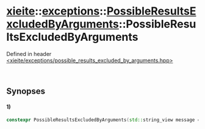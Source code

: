 # [xieite](../../../../../../xieite.md)\:\:[exceptions](../../../../../../exceptions.md)\:\:[PossibleResultsExcludedByArguments](../../../../possible_results_excluded_by_arguments.md)\:\:PossibleResultsExcludedByArguments
Defined in header [<xieite/exceptions/possible_results_excluded_by_arguments.hpp>](../../../../../../../include/xieite/exceptions/possible_results_excluded_by_arguments.hpp)

&nbsp;

## Synopses
#### 1)
```cpp
constexpr PossibleResultsExcludedByArguments(std::string_view message = "") noexcept;
```
